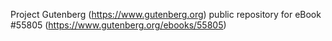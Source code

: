 Project Gutenberg (https://www.gutenberg.org) public repository for
eBook #55805 (https://www.gutenberg.org/ebooks/55805)
